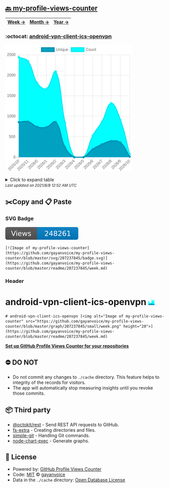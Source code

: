 ## [🔙 my-profile-views-counter](https://github.com/gayanvoice/my-profile-views-counter)
| [**Week →**](https://github.com/gayanvoice/my-profile-views-counter/blob/master/readme/207237845/week.md) | [**Month →**](https://github.com/gayanvoice/my-profile-views-counter/blob/master/readme/207237845/month.md) | [**Year →**](https://github.com/gayanvoice/my-profile-views-counter/blob/master/readme/207237845/year.md) |
| ---- | ---- | ----- |
### :octocat: [android-vpn-client-ics-openvpn](https://github.com/gayanvoice/android-vpn-client-ics-openvpn)
![Image of my-profile-views-counter](https://github.com/gayanvoice/my-profile-views-counter/blob/master/graph/207237845/large/year.png)

<details>
	<summary>Click to expand table</summary>
	<h2>:calendar: Year Page Views Table</h2>
<table>
	<tr>
		<th>
			Last Updated
		</th>
		<th>
			Unique
		</th>
		<th>
			Count
		</th>
	</tr>
	<tr>
		<td>
			<code>2021/8/1</code>
		</td>
		<td>
			<code>475</code>
		</td>
		<td>
			<code>1698</code>
		</td>
	</tr>
	<tr>
		<td>
			<code>2021/7/1</code>
		</td>
		<td>
			<code>546</code>
		</td>
		<td>
			<code>1889</code>
		</td>
	</tr>
	<tr>
		<td>
			<code>2021/6/1</code>
		</td>
		<td>
			<code>196</code>
		</td>
		<td>
			<code>936</code>
		</td>
	</tr>
	<tr>
		<td>
			<code>2021/5/1</code>
		</td>
		<td>
			<code>81</code>
		</td>
		<td>
			<code>176</code>
		</td>
	</tr>
	<tr>
		<td>
			<code>2021/4/1</code>
		</td>
		<td>
			<code>0</code>
		</td>
		<td>
			<code>0</code>
		</td>
	</tr>
	<tr>
		<td>
			<code>2021/3/1</code>
		</td>
		<td>
			<code>0</code>
		</td>
		<td>
			<code>0</code>
		</td>
	</tr>
	<tr>
		<td>
			<code>2021/2/1</code>
		</td>
		<td>
			<code>0</code>
		</td>
		<td>
			<code>0</code>
		</td>
	</tr>
	<tr>
		<td>
			<code>2021/1/1</code>
		</td>
		<td>
			<code>0</code>
		</td>
		<td>
			<code>0</code>
		</td>
	</tr>
	<tr>
		<td>
			<code>2020/12/1</code>
		</td>
		<td>
			<code>0</code>
		</td>
		<td>
			<code>0</code>
		</td>
	</tr>
	<tr>
		<td>
			<code>2020/11/1</code>
		</td>
		<td>
			<code>0</code>
		</td>
		<td>
			<code>0</code>
		</td>
	</tr>
	<tr>
		<td>
			<code>2020/10/1</code>
		</td>
		<td>
			<code>0</code>
		</td>
		<td>
			<code>0</code>
		</td>
	</tr>
	<tr>
		<td>
			<code>2020/9/1</code>
		</td>
		<td>
			<code>0</code>
		</td>
		<td>
			<code>0</code>
		</td>
	</tr>
	<tr>
		<td>
			<code>2020/8/1</code>
		</td>
		<td>
			<code>0</code>
		</td>
		<td>
			<code>0</code>
		</td>
	</tr>
</table>

</details>
<small><i>Last updated on 2021/8/8 12:52 AM UTC</i></small>

## ✂️Copy and 📋 Paste
### SVG Badge
[![Image of my-profile-views-counter](https://github.com/gayanvoice/my-profile-views-counter/blob/master/svg/207237845/badge.svg)](https://github.com/gayanvoice/my-profile-views-counter/blob/master/readme/207237845/week.md)
```readme
[![Image of my-profile-views-counter](https://github.com/gayanvoice/my-profile-views-counter/blob/master/svg/207237845/badge.svg)](https://github.com/gayanvoice/my-profile-views-counter/blob/master/readme/207237845/week.md)
```
### Header
# android-vpn-client-ics-openvpn [<img alt="Image of my-profile-views-counter" src="https://github.com/gayanvoice/my-profile-views-counter/blob/master/graph/207237845/small/week.png" height="20">](https://github.com/gayanvoice/my-profile-views-counter/blob/master/readme/207237845/week.md)
```readme
# android-vpn-client-ics-openvpn [<img alt="Image of my-profile-views-counter" src="https://github.com/gayanvoice/my-profile-views-counter/blob/master/graph/207237845/small/week.png" height="20">](https://github.com/gayanvoice/my-profile-views-counter/blob/master/readme/207237845/week.md)
```
[**Set up GitHub Profile Views Counter for your repositories**](https://github.com/gayanvoice/github-profile-views-counter)
## ⛔ DO NOT
- Do not commit any changes to `./cache` directory. This feature helps to integrity of the records for visitors.
- The app will automatically stop measuring insights until you revoke those commits.
## 📦 Third party

- [@octokit/rest](https://www.npmjs.com/package/@octokit/rest) - Send REST API requests to GitHub.
- [fs-extra](https://www.npmjs.com/package/fs-extra) - Creating directories and files.
- [simple-git](https://www.npmjs.com/package/simple-git) - Handling Git commands.
- [node-chart-exec](https://www.npmjs.com/package/node-chart-exec) - Generate graphs.
## 📄 License
- Powered by: [GitHub Profile Views Counter](https://github.com/gayanvoice/github-profile-views-counter)
- Code: [MIT](./LICENSE) © [gayanvoice](https://github.com/gayanvoice/github-profile-views-counter)
- Data in the `./cache` directory: [Open Database License](https://opendatacommons.org/licenses/odbl/1-0/)